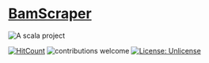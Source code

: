 # [BamScraper](https://github.com/sguzman/BamScraper)


![A scala project](https://i.imgur.com/vBOMoBu.png)

[![HitCount](http://hits.dwyl.io/sguzman/BamScraper.svg)](http://hits.dwyl.io/sguzman/BamScraper)
![contributions welcome](https://img.shields.io/badge/contributions-welcome-brightgreen.svg?style=flat)
[![License: Unlicense](https://img.shields.io/badge/license-Unlicense-blue.svg)](http://unlicense.org/)